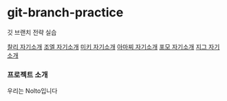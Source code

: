 # git-branch-practice

깃 브랜치 전략 실습

[찰리 자기소개](./CHARLIE.md)
[조엘 자기소개](./joel.md)
[미키 자기소개](./mickey.md)
[아마찌 자기소개](./amazzi.md)
[포모 자기소개](./pomo.md) 
[지그 자기소개](./zig.md)

### 프로젝트 소개
우리는 Nolto입니다